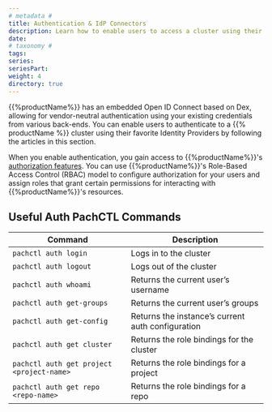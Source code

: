 ```yaml
---
# metadata # 
title: Authentication & IdP Connectors
description: Learn how to enable users to access a cluster using their preferred identity provider. 
date: 
# taxonomy #
tags: 
series:
seriesPart:
weight: 4
directory: true
---
```

{{%productName%}} has an embedded Open ID Connect based on Dex, allowing for vendor-neutral authentication using your existing credentials from various back-ends. You can enable users to authenticate to a {{% productName %}} cluster using their favorite Identity Providers by following the articles in this section. 

When you enable authentication, you gain access to {{%productName%}}'s [authorization features](/{{%release%}}/set-up/authorization). You can use {{%productName%}}'s Role-Based Access Control (RBAC) model to configure authorization for your users and assign roles that grant certain permissions for interacting with {{%productName%}}'s resources.

## Useful Auth PachCTL Commands

| Command                                      | Description                                      |
|----------------------------------------------|--------------------------------------------------|
| `pachctl auth login`                        | Logs in to the cluster                          |
| `pachctl auth logout`                       | Logs out of the cluster                         |
| `pachctl auth whoami`                       | Returns the current user’s username             |
| `pachctl auth get-groups`                   | Returns the current user’s groups               |
| `pachctl auth get-config`                   | Returns the instance’s current auth configuration|
| `pachctl auth get cluster`                  | Returns the role bindings for the cluster       |
| `pachctl auth get project <project-name>`   | Returns the role bindings for a project         |
| `pachctl auth get repo <repo-name>`         | Returns the role bindings for a repo            |

